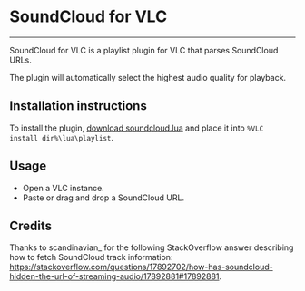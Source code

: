 # SoundCloud for VLC #
* * *
SoundCloud for VLC is a playlist plugin for VLC that parses SoundCloud URLs.

The plugin will automatically select the highest audio quality for playback.

## Installation instructions ##

To install the plugin, [download soundcloud.lua](https://bitbucket.org/Nabile/soundcloud-for-vlc/raw/master/soundcloud.lua) and place it into `%VLC install dir%\lua\playlist`.

## Usage ##

* Open a VLC instance.
* Paste or drag and drop a SoundCloud URL.

## Credits ##

Thanks to scandinavian_ for the following StackOverflow answer describing how to fetch SoundCloud track information: https://stackoverflow.com/questions/17892702/how-has-soundcloud-hidden-the-url-of-streaming-audio/17892881#17892881.